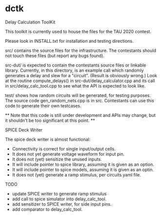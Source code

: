 # dctk
Delay Calculation ToolKit

This toolkit is currently used to house the files for the TAU 2020 contest.

Please look in INSTALL.txt for installation and testing directions.

src/ contains the source files for the infrastructure. The contestants
should not touch these files (but report any bugs found).

src-dut/ is expected to contain the contestants source files or
linkable library.  Currently, in this directory, is an example call
which randomly generates a delay and slew for a "circuit".  (Result is
obviously wrong.)  Look at the routine compute_delays() in
src-dut/delay_calculator.cpp and its call in src/delay_calc_tool.cpp
to see what the API is expected to look like.

test/ shows how random circuits will be generated, for testing
purposes. The source code gen_random_nets.cpp is in src.  Contestants
can use this code to generate their own testcases.

** Note that this code is still under development and APIs may change,
   but it shouldn't be too significant at this point. **

SPICE Deck Writer

The spice deck writer is almost functional:
- Connectivity is correct for single input/output cells.
- It does not yet generate voltage waveform for input pin.
- It does not (yet) sensitize the unused inputs.
- It will include pointer to spice library, assuming it is given as an option.
- It will include pointer to spice models, assuming it is given as an optin.
- It does not (yet) generate a ramp stimulus, per circuits.yaml file.

TODO

* update SPICE writer to generate ramp stimulus
* add call to spice simulator into delay_calc_tool.
* add sensitizer to SPICE writer, for side input pins.
* add comparator to delay_calc_tool.
